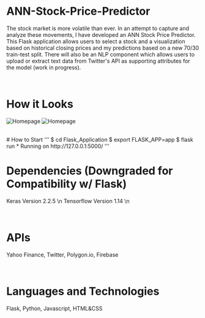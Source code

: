 # ANN-Stock-Price-Predictor

The stock market is more volatile than ever. In an attempt to capture and analyze these movements, I have developed an ANN Stock Price Predictor. This Flask application allows users to select a stock and a visualization based on historical closing prices and my predictions based on a new 70/30 train-test split. There will also be an NLP component which allows users to upload or extract text data from Twitter's API as supporting attributes for the model (work in progress).

<br>

# How it Looks
![Homepage](https://drive.google.com/file/d/1hYWZtAItTe4vq5MATViVJiHsr1LA7qfe/view?usp=sharing)
![Homepage](https://drive.google.com/file/d/16cADnYAOalTSCWjQDlai7mVs1k6UNwTe/view?usp=sharing)

<br>
# How to Start
'''
$ cd Flask_Application
$ export FLASK_APP=app
$ flask run
 * Running on http://127.0.0.1:5000/
'''

<br>

# Dependencies (Downgraded for Compatibility w/ Flask)

Keras Version 2.2.5 \n
Tensorflow Version 1.14 \n


<br>

# APIs

Yahoo Finance, Twitter, Polygon.io, Firebase

<br>

# Languages and Technologies

Flask, Python, Javascript, HTML&CSS
